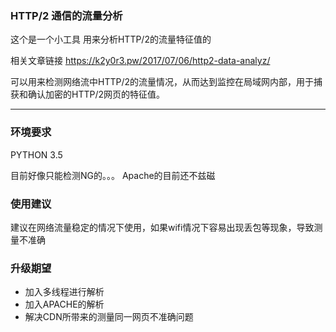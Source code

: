 ### HTTP/2 通信的流量分析

这个是一个小工具
用来分析HTTP/2的流量特征值的

相关文章链接
https://k2y0r3.pw/2017/07/06/http2-data-analyz/


可以用来检测网络流中HTTP/2的流量情况，从而达到监控在局域网内部，用于捕获和确认加密的HTTP/2网页的特征值。

---
### 环境要求
PYTHON 3.5

目前好像只能检测NG的。。。
Apache的目前还不兹磁

### 使用建议

建议在网络流量稳定的情况下使用，如果wifi情况下容易出现丢包等现象，导致测量不准确


### 升级期望

* 加入多线程进行解析
* 加入APACHE的解析
* 解决CDN所带来的测量同一网页不准确问题


